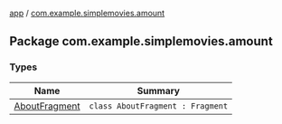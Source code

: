 [app](../index.md) / [com.example.simplemovies.amount](./index.md)

## Package com.example.simplemovies.amount

### Types

| Name | Summary |
|---|---|
| [AboutFragment](-about-fragment/index.md) | `class AboutFragment : Fragment` |
